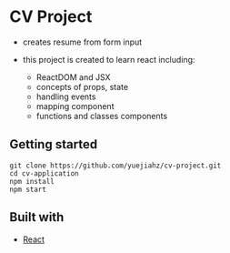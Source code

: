 # CV Project

* creates resume from form input

* this project is created to learn react including:
  - ReactDOM and JSX
  - concepts of props, state 
  - handling events
  - mapping component
  - functions and classes components  

## Getting started

```
git clone https://github.com/yuejiahz/cv-project.git
cd cv-application
npm install
npm start
```

## Built with 
- [React](https://reactjs.org/)




